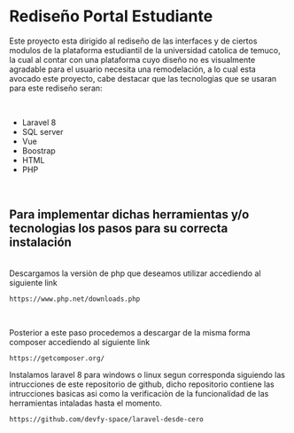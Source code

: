 # Rediseño Portal Estudiante

Este proyecto esta dirigido al rediseño de las interfaces y de ciertos modulos de la plataforma estudiantil de la universidad catolica de temuco, la cual al contar con una plataforma cuyo diseño no es visualmente agradable para el usuario necesita una remodelación, a lo cual esta avocado este proyecto, cabe destacar que las tecnologias que se usaran para este rediseño seran:

<br>

- Laravel 8
- SQL server
- Vue
- Boostrap
- HTML
- PHP

<br>

## Para implementar dichas herramientas y/o tecnologias los pasos para su correcta instalación 

<br>
Descargamos la versiòn de php que deseamos utilizar
accediendo al siguiente link
<br>

```
https://www.php.net/downloads.php
```

<br>

Posterior a este paso procedemos a descargar de la misma forma composer accediendo al siguiente link 

```
https://getcomposer.org/
```
Instalamos laravel 8 para windows o linux segun corresponda siguiendo las intrucciones de este repositorio de github, dicho repositorio contiene las intrucciones basicas asi como la verificaciòn de la funcionalidad de las herramientas intaladas hasta el momento.

```
https://github.com/devfy-space/laravel-desde-cero
```

